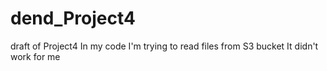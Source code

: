 # dend_Project4
draft of Project4
In my code I'm trying to read files from S3 bucket
It didn't work for me
